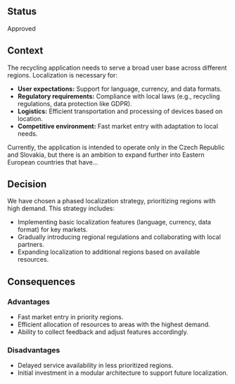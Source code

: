 ## Status
Approved

## Context
The recycling application needs to serve a broad user base across different regions. Localization is necessary for:

- **User expectations:** Support for language, currency, and data formats.
- **Regulatory requirements:** Compliance with local laws (e.g., recycling regulations, data protection like GDPR).
- **Logistics:** Efficient transportation and processing of devices based on location.
- **Competitive environment:** Fast market entry with adaptation to local needs.

Currently, the application is intended to operate only in the Czech Republic and Slovakia, but there is an ambition to expand further into Eastern European countries that have...

## Decision
We have chosen a phased localization strategy, prioritizing regions with high demand. This strategy includes:

- Implementing basic localization features (language, currency, data format) for key markets.
- Gradually introducing regional regulations and collaborating with local partners.
- Expanding localization to additional regions based on available resources.

## Consequences
### Advantages
- Fast market entry in priority regions.
- Efficient allocation of resources to areas with the highest demand.
- Ability to collect feedback and adjust features accordingly.

### Disadvantages
- Delayed service availability in less prioritized regions.
- Initial investment in a modular architecture to support future localization.